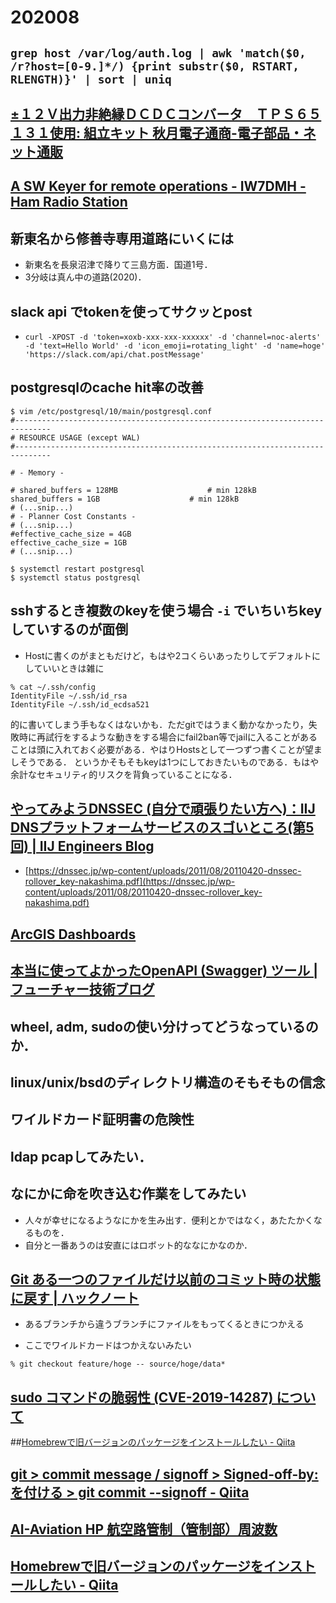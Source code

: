 # 202008

## `grep host /var/log/auth.log | awk 'match($0, /r?host=[0-9.]*/) {print substr($0, RSTART, RLENGTH)}' | sort | uniq`

## [±１２Ｖ出力非絶縁ＤＣＤＣコンバータ　ＴＰＳ６５１３１使用: 組立キット 秋月電子通商-電子部品・ネット通販](http://akizukidenshi.com/catalog/g/gK-12337/)

## [A SW Keyer for remote operations - IW7DMH - Ham Radio Station](https://iw7dmh.jimdofree.com/utilities-for-remote-operations/sw-keyer-for-remote-operations/)

## 新東名から修善寺専用道路にいくには
- 新東名を長泉沼津で降りて三島方面．国道1号．
- 3分岐は真ん中の道路(2020)．

## slack api でtokenを使ってサクッとpost
- `curl -XPOST -d 'token=xoxb-xxx-xxx-xxxxxx' -d 'channel=noc-alerts' -d 'text=Hello World' -d 'icon_emoji=rotating_light' -d 'name=hoge' 'https://slack.com/api/chat.postMessage'`

## postgresqlのcache hit率の改善
```
$ vim /etc/postgresql/10/main/postgresql.conf
#------------------------------------------------------------------------------
# RESOURCE USAGE (except WAL)
#------------------------------------------------------------------------------

# - Memory -

# shared_buffers = 128MB                    # min 128kB
shared_buffers = 1GB                    # min 128kB
# (...snip...)
# - Planner Cost Constants -
# (...snip...)
#effective_cache_size = 4GB
effective_cache_size = 1GB
# (...snip...)

$ systemctl restart postgresql
$ systemctl status postgresql
```

## sshするとき複数のkeyを使う場合 `-i` でいちいちkeyしていするのが面倒
- Hostに書くのがまともだけど，もはや2コくらいあったりしてデフォルトにしていいときは雑に
```
% cat ~/.ssh/config
IdentityFile ~/.ssh/id_rsa
IdentityFile ~/.ssh/id_ecdsa521
```
的に書いてしまう手もなくはないかも．ただgitではうまく動かなかったり，失敗時に再試行をするような動きをする場合にfail2ban等でjailに入ることがあることは頭に入れておく必要がある．やはりHostsとして一つずつ書くことが望ましそうである．
というかそもそもkeyは1つにしておきたいものである．もはや余計なセキュリティ的リスクを背負っていることになる．

## [やってみようDNSSEC (自分で頑張りたい方へ)：IIJ DNSプラットフォームサービスのスゴいところ(第5回) | IIJ Engineers Blog](https://eng-blog.iij.ad.jp/archives/5739)
  - [https://dnssec.jp/wp-content/uploads/2011/08/20110420-dnssec-rollover_key-nakashima.pdf](https://dnssec.jp/wp-content/uploads/2011/08/20110420-dnssec-rollover_key-nakashima.pdf)

## [ArcGIS Dashboards](https://gisanddata.maps.arcgis.com/apps/opsdashboard/index.html#/bda7594740fd40299423467b48e9ecf6)

## [本当に使ってよかったOpenAPI (Swagger) ツール | フューチャー技術ブログ](https://future-architect.github.io/articles/20191008/)

## wheel, adm, sudoの使い分けってどうなっているのか．

## linux/unix/bsdのディレクトリ構造のそもそもの信念

## ワイルドカード証明書の危険性

## ldap pcapしてみたい．

## なにかに命を吹き込む作業をしてみたい
- 人々が幸せになるようなにかを生み出す．便利とかではなく，あたたかくなるものを．
- 自分と一番あうのは安直にはロボット的ななにかなのか．

## [Git ある一つのファイルだけ以前のコミット時の状態に戻す | ハックノート](https://hacknote.jp/archives/24692/)
- あるブランチから違うブランチにファイルをもってくるときにつかえる

- ここでワイルドカードはつかえないみたい
```
% git checkout feature/hoge -- source/hoge/data*
```

## [sudo コマンドの脆弱性 (CVE-2019-14287) について](https://www.jpcert.or.jp/newsflash/2019101601.html)

##[Homebrewで旧バージョンのパッケージをインストールしたい - Qiita](https://qiita.com/KyoheiG3/items/912bcc27462871487845)

## [git > commit message / signoff > Signed-off-by:を付ける > git commit --signoff - Qiita](https://qiita.com/7of9/items/9e52c63e36a7e865888a#:~:text=SO%20%3E%20What%20is%20the%20Sign,%E3%81%95%E3%82%8C%E3%82%8B%E3%81%A8%E3%81%AE%E3%81%93%E3%81%A8%E3%80%82&text=patch%E3%81%AA%E3%81%A9%E3%81%AB%E9%96%A2%E4%BF%82%E3%81%97,%E3%81%9F%E3%81%84%E6%99%82%E3%81%AB%E4%BD%BF%E3%81%86%E3%82%88%E3%81%86%E3%81%A0%E3%80%82)

## [AI-Aviation HP 航空路管制（管制部）周波数](http://ainet.bent.jp/aviation/airband_acc.html)

## [Homebrewで旧バージョンのパッケージをインストールしたい - Qiita](https://qiita.com/KyoheiG3/items/912bcc27462871487845)
